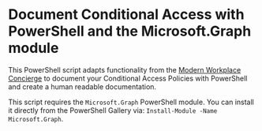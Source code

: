 # Document Conditional Access with PowerShell and the Microsoft.Graph module

This PowerShell script adapts functionality from the [Modern Workplace Concierge](https://github.com/nicolonsky/ModernWorkplaceConcierge) to document your Conditional Access Policies with PowerShell and create a human readable documentation.

This script requires the ```Microsoft.Graph``` PowerShell module. You can install it directly from the PowerShell Gallery via:
```Install-Module -Name Microsoft.Graph```.

